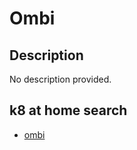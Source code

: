 # Ombi

## Description

No description provided.

## k8 at home search

- [ombi](https://nanne.dev/k8s-at-home-search/#/ombi)
